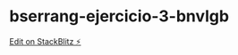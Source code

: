 # bserrang-ejercicio-3-bnvlgb

[Edit on StackBlitz ⚡️](https://stackblitz.com/edit/bserrang-ejercicio-3-bnvlgb)
